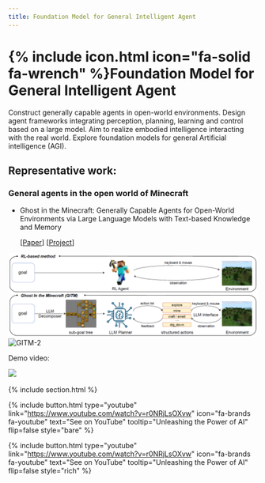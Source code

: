 ```yaml
---
title: Foundation Model for General Intelligent Agent
---
```


# {% include icon.html icon="fa-solid fa-wrench" %}Foundation Model for General Intelligent Agent

Construct generally capable agents in open-world environments. Design agent frameworks integrating perception, planning, learning and control based on a large model. Aim to realize embodied intelligence interacting with the real world. Explore foundation models for general Artificial intelligence (AGI).

## Representative work:

### General agents in the open world of Minecraft

   - Ghost in the Minecraft: Generally Capable Agents for Open-World Environments via Large Language Models with Text-based Knowledge and Memory

     [[Paper](https://arxiv.org/abs/2305.17144)]
     [[Project](https://github.com/OpenGVLab/GITM)]

![GITM-1](/images/gitm.png)
![GITM-2](/images/different_items.gif)

Demo video:

![](https://www.youtube.com/watch?v=r0NRjLsOXvw)

{% include section.html %}

{%
  include button.html
  type="youtube"
  link="https://www.youtube.com/watch?v=r0NRjLsOXvw"
  icon="fa-brands fa-youtube"
  text="See on YouTube"
  tooltip="Unleashing the Power of AI"
  flip=false
  style="bare"
%}

{%
  include button.html
  type="youtube"
  link="https://www.youtube.com/watch?v=r0NRjLsOXvw"
  icon="fa-brands fa-youtube"
  text="See on YouTube"
  tooltip="Unleashing the Power of AI"
  flip=false
  style="rich"
%}